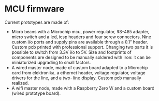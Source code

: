 # MCU firmware

Current prototypes are made of:
- Micro beans with a Microchip mcu, power regulator, RS-485 adapter, micro switch and a led, icsp headers and four screw connectors. Nine custom i/o ports and supply pins are available through a 0.1” header. Custom pcb printed with professional support. Changing two parts it is possible to switch from 3.3V i/o to 5V. Size and footprints of components are designed to be manually soldered with iron: it can be miniaturized upgrading to small factors.
- A wired master node, made of custom board adapted to a Microchip card from elektronika, a ethernet header, voltage regulator, voltage drivers for the line, and a two- line display. Custom pcb manually realized.
- A wifi master node, made with a Raspberry Zero W and a custom board (wired prototype board).
